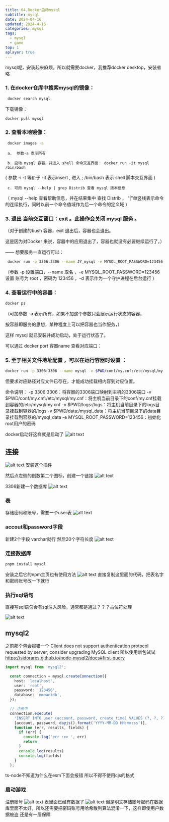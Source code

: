 ```yaml
---
title: 04.Docker启动mysql
subtitle: mysql
date: 2024-04-16
updated: 2024-4-16
categories: mysql
tags:
  - mysql
  - game
top: 1
aplayer: true
---
```


mysql呢，安装起来麻烦，所以就需要docker，我推荐docker desktop，安装省略

### 1. 在docker仓库中搜索mysql的镜像：
```bash
 docker search mysql
```
下载镜像：
```bash
docker pull mysql
```

### 2. 查看本地镜像：
```bash
 docker images -a
```
     a.  参数-a 表示所有

     b. 启动 mysql 容器，并进入 shell 命令交互界面： docker run -it mysql /bin/bash

  (  参数 -i -t 等价于 -it  表示insert , 进入 ;  /bin/bash 表示 shell 脚本交互界面 )

     c. 可用 mysql --help | grep Distrib 查看 mysql 版本信息

 （ mysql --help 查看帮助信息，并在结果集中 查找 Distrib ， “|”单竖线表示命令的连续执行，同时以前一个命令值域作为后一个命令的定义域 ）

### 3. 退出 当前交互窗口：exit 。此操作会关闭 mysql 服务 。

（对于创建的bush 容器，exit 退出后，容器也会退出。

   这是因为对Docker 来说，容器中的应用退出了，容器也就没有必要继续运行了。）

—— 想要服务一直运行可以：

```bash
 docker run -p 3306:3306 --name JY_mysql -e MYSQL_ROOT_PASSWORD=123456 -d mysql
```
（参数 -p 设置端口，--name 取名 ，-e MYSQL_ROOT_PASSWORD=123456 设置 账号为 root ，密码为 123456 ，-d 表示作为一个守护进程在后台运行 ）

### 4. 查看运行中的容器：
```bash
docker ps
```
（可加参数 -a 表示所有，如果不加这个参数只会展示运行状态的容器，

  按容器即服务的思想，某种程度上可以把容器也当作服务，）


这样 mysql 就已安装并成功启动，处于运行状态了。

可以通过 docker port 容器name 查看对应端口：

### 5. 至于相关文件地址配置 ，可以在运行容器时设置 ：

```bash
docker run -p 3306:3306 --name mysql -v $PWD/conf/my.cnf:/etc/mysql/my.cnf -v $PWD/logs:/logs -v $PWD/data:/mysql_data -e MYSQL_ROOT_PASSWORD=123456 -d mysql
```
但要求对应路径对应文件已存在，才能成功挂载相内容到对应位置。

命令说明：
 -p 3306:3306：将容器的3306端口映射到主机的3306端口
 -v $PWD/conf/my.cnf:/etc/mysql/my.cnf：将主机当前目录下的conf/my.cnf挂载到容器的/etc/mysql/my.cnf
 -v $PWD/logs:/logs：将主机当前目录下的logs目录挂载到容器的/logs
 -v $PWD/data:/mysql_data：将主机当前目录下的data目录挂载到容器的/mysql_data
 -e MYSQL_ROOT_PASSWORD=123456：初始化root用户的密码

docker启动好这样就是启动了
![alt text](./image-1.png)

## 连接
![alt text](./image.png)
安装这个插件

然后点左侧的倒数第二个图标，创建一个链接
![alt text](./image-2.png)

3306新建一个数据库
![alt text](./image-3.png)

### 表
存储密码和账号，需要一个user表
![alt text](./image-4.png)

### accout和password字段
新建2个字段 varchar就行 然后20个字符长度
![alt text](./image-5.png)

### 连接数据库

```bash
pnpm install mysql
```
安装之后它的npm主页也有使用方法
![alt text](./image-7.png)
直接复制这里面的代码，把表名字和密码账号改一下就行

### 执行sql语句
直接写sql语句会有sql注入风险，通常都是通过？？？占位符处理

![alt text](./image-6.png)

## mysql2
之前那个包会报错一个
Client does not support authentication protocol requested by server; consider upgrading MySQL client
所以使用新包试试
https://sidorares.github.io/node-mysql2/docs#first-query

```ts
import mysql from 'mysql2';

  const connection = mysql.createConnection({
    host: 'localhost',
    user: 'root',
    password: '123456',
    database: 'mmoactdb',
  });

  // 注册中
  connection.execute(
    'INSERT INTO user (account, password, create_time) VALUES (?, ?, ?)',
    [account, password, dayjs().format('YYYY-MM-DD HH:mm:ss')],
    function (err, results, fields) {
      if (err) {
        console.log('err :>> ', err)
        return
      }
      console.log(results)
      console.log(fields)
    }
  );
```

ts-node不知道为什么在esm下面会报错 所以不得不使用cjs的格式

### 启动游戏
注册账号
![alt text](./image-9.png)
表里面已经有数据了
![alt text](./image-8.png)
但是明文存储账号密码在数据库里面不太好，所以还需要把密码账号用哈希散列算法混淆一下，这样即使用户数据被盗 还是有一层保障
